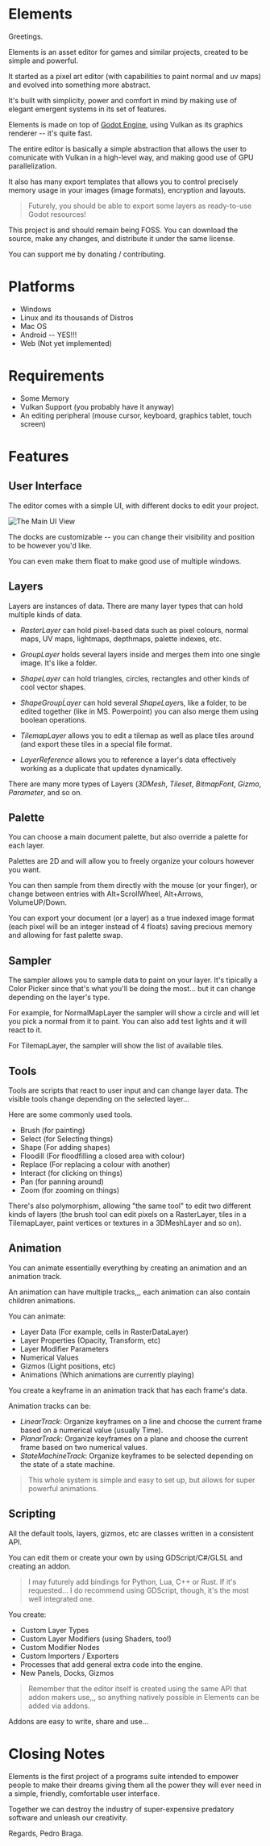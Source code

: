 # Elements

Greetings.

Elements is an asset editor for games and similar projects, created to be simple and powerful.

It started as a pixel art editor (with capabilities to paint normal and uv maps) and evolved into something more abstract.

It's built with simplicity, power and comfort in mind by making use of elegant emergent systems in its set of features.

Elements is made on top of [Godot Engine](https://github.com/godotengine), using Vulkan as its graphics renderer -- it's quite fast.

The entire editor is basically a simple abstraction that allows the user to comunicate with Vulkan in a high-level way, and making good use of GPU parallelization.

It also has many export templates that allows you to control precisely memory usage in your images (image formats), encryption and layouts.

> Futurely, you should be able to export some layers as ready-to-use Godot resources!

This project is and should remain being FOSS.
You can download the source, make any changes, and distribute it under the same license.

You can support me by donating / contributing.

# Platforms

- Windows
- Linux and its thousands of Distros
- Mac OS
- Android -- YES!!!
- Web (Not yet implemented)

# Requirements

- Some Memory
- Vulkan Support (you probably have it anyway)
- An editing peripheral (mouse cursor, keyboard, graphics tablet, touch screen)

# Features

## User Interface

The editor comes with a simple UI, with different docks to edit your project.

![The Main UI View](/docs/ui-1.png)

The docks are customizable -- you can change their visibility and position to be however you'd like.

You can even make them float to make good use of multiple windows.

## Layers

Layers are instances of data. There are many layer types that can hold multiple kinds of data.

- *RasterLayer* can hold pixel-based data such as pixel colours, normal maps, UV maps, lightmaps, depthmaps, palette indexes, etc.

- *GroupLayer* holds several layers inside and merges them into one single image. It's like a folder.

- *ShapeLayer* can hold triangles, circles, rectangles and other kinds of cool vector shapes.

- *ShapeGroupĹayer* can hold several *ShapeLayer*s, like a folder, to be edited together (like in MS. Powerpoint) you can also merge them using boolean operations.

- *TilemapLayer* allows you to edit a tilemap as well as place tiles around (and export these tiles in a special file format.

- *LayerReference* allows you to reference a layer's data effectively working as a duplicate that updates dynamically.

There are many more types of Layers (*3DMesh*, *Tileset*, *BitmapFont*, *Gizmo*, *Parameter*, and so on.

## Palette

You can choose a main document palette, but also override a palette for each layer.

Palettes are 2D and will allow you to freely organize your colours however you want.

You can then sample from them directly with the mouse (or your finger), or change between entries with Alt+ScrollWheel, Alt+Arrows, VolumeUP/Down.

You can export your document (or a layer) as a true indexed image format (each pixel will be an integer instead of 4 floats) saving precious memory and allowing for fast palette swap.

## Sampler

The sampler allows you to sample data to paint on your layer. It's tipically a Color Picker since that's what you'll be doing the most... but it can change depending on the layer's type.

For example, for NormalMapLayer the sampler will show a circle and will let you pick a normal from it to paint. You can also add test lights and it will react to it.

For TilemapLayer, the sampler will show the list of available tiles.

## Tools

Tools are scripts that react to user input and can change layer data. The visible tools change depending on the selected layer...

Here are some commonly used tools.

- Brush (for painting)
- Select (for Selecting things)
- Shape (For adding shapes)
- Floodill (For floodfilling a closed area with colour)
- Replace (For replacing a colour with another)
- Interact (for clicking on things)
- Pan (for panning around)
- Zoom (for zooming on things)

There's also polymorphism, allowing "the same tool" to edit two different kinds of layers (the brush tool can edit pixels on a RasterLayer, tiles in a TilemapLayer, paint vertices or textures in a 3DMeshLayer and so on).

## Animation

You can animate essentially everything by creating an animation and an animation track.

An animation can have multiple tracks,,, each animation can also contain children animations.

You can animate:

- Layer Data (For example, cells in RasterDataLayer)
- Layer Properties (Opacity, Transform, etc)
- Layer Modifier Parameters
- Numerical Values
- Gizmos (Light positions, etc)
- Animations (Which animations are currently playing)

You create a keyframe in an animation track that has each frame's data.

Animation tracks can be:

- *LinearTrack*: Organize keyframes on a line and choose the current frame based on a numerical value (usually Time).
- *PlanarTrack*: Organize keyframes on a plane and choose the current frame based on two numerical values.
- *StateMachineTrack*: Organize keyframes to be selected depending on the state of a state machine.

> This whole system is simple and easy to set up, but allows for super powerful animations.

## Scripting

All the default tools, layers, gizmos, etc are classes written in a consistent API.

You can edit them or create your own by using GDScript/C#/GLSL and creating an addon.

> I may futurely add bindings for Python, Lua, C++ or Rust. If it's requested... I do recommend using GDScript, though, it's the most well integrated one.

You create:

- Custom Layer Types
- Custom Layer Modifiers (using Shaders, too!)
- Custom Modifier Nodes
- Custom Importers / Exporters
- Processes that add general extra code into the engine.
- New Panels, Docks, Gizmos

> Remember that the editor itself is created using the same API that addon makers use,,, so anything natively possible in Elements can be added via addons.

Addons are easy to write, share and use...

# Closing Notes

Elements is the first project of a programs suite intended to empower people to make their dreams giving them all the power they will ever need in a simple, friendly, comfortable user interface.

Together we can destroy the industry of super-expensive predatory software and unleash our creativity.

Regards, Pedro Braga.
